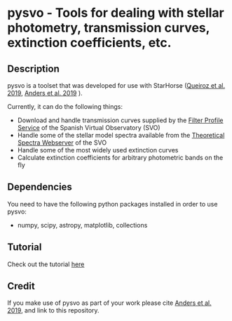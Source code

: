 # pysvo - Tools for dealing with stellar photometry, transmission curves, extinction coefficients, etc.

## Description

pysvo is a toolset that was developed for use with StarHorse ([Queiroz et al. 2019](https://ui.adsabs.harvard.edu/abs/2018MNRAS.476.2556Q/abstract), [Anders et al. 2019](https://ui.adsabs.harvard.edu/abs/2019arXiv190411302A/abstract) ).

Currently, it can do the following things:
- Download and handle transmission curves supplied by the [Filter Profile Service](http://svo2.cab.inta-csic.es/theory/fps3/) of the Spanish Virtual Observatory (SVO)
- Handle some of the stellar model spectra available from the [Theoretical Spectra Webserver](http://svo2.cab.inta-csic.es/theory/newov2/index.php) of the SVO
- Handle some of the most widely used extinction curves
- Calculate extinction coefficients for arbitrary photometric bands on the fly

## Dependencies

You need to have the following python packages installed in order to use pysvo:
- numpy, scipy, astropy, matplotlib, collections

## Tutorial 

Check out the tutorial [here](TBD)

## Credit
If you make use of pysvo as part of your work please cite 
[Anders et al. 2019](https://ui.adsabs.harvard.edu/abs/2019arXiv190411302A/abstract), 
and link to this repository.
